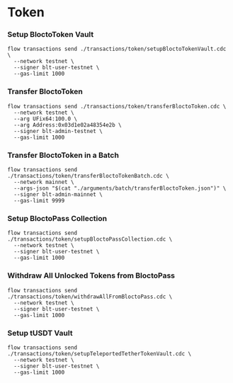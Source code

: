 # Token
### Setup BloctoToken Vault
```
flow transactions send ./transactions/token/setupBloctoTokenVault.cdc \
  --network testnet \
  --signer blt-user-testnet \
  --gas-limit 1000
```

### Transfer BloctoToken
```
flow transactions send ./transactions/token/transferBloctoToken.cdc \
  --network testnet \
  --arg UFix64:100.0 \
  --arg Address:0x03d1e02a48354e2b \
  --signer blt-admin-testnet \
  --gas-limit 1000
```

### Transfer BloctoToken in a Batch
```
flow transactions send ./transactions/token/transferBloctoTokenBatch.cdc \
  --network mainnet \
  --args-json "$(cat "./arguments/batch/transferBloctoToken.json")" \
  --signer blt-admin-mainnet \
  --gas-limit 9999
```

### Setup BloctoPass Collection
```
flow transactions send ./transactions/token/setupBloctoPassCollection.cdc \
  --network testnet \
  --signer blt-user-testnet \
  --gas-limit 1000
```

### Withdraw All Unlocked Tokens from BloctoPass
```
flow transactions send ./transactions/token/withdrawAllFromBloctoPass.cdc \
  --network testnet \
  --signer blt-user-testnet \
  --gas-limit 1000
```

### Setup tUSDT Vault
```
flow transactions send ./transactions/token/setupTeleportedTetherTokenVault.cdc \
  --network testnet \
  --signer blt-user-testnet \
  --gas-limit 1000
```
